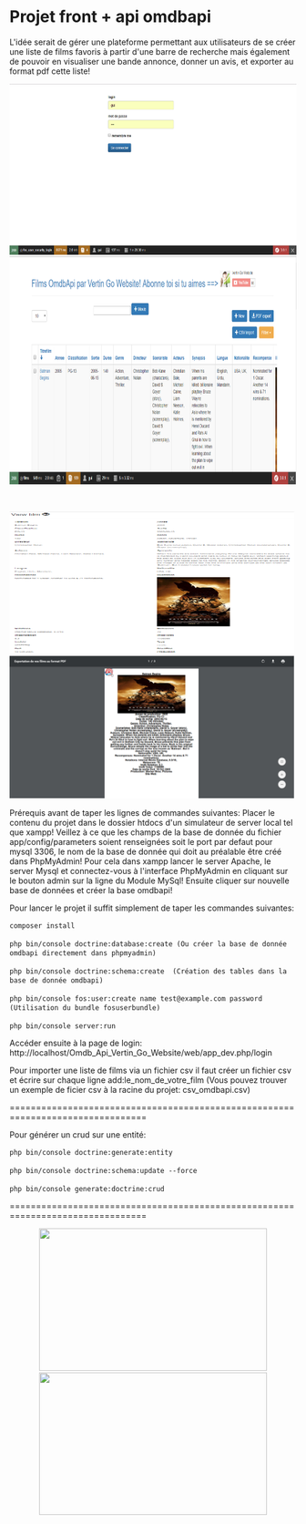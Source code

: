 Projet front + api omdbapi
======================================================================================================
L'idée serait de gérer une plateforme permettant aux utilisateurs de se créer une liste de films favoris à partir d'une barre de recherche mais également de pouvoir en visualiser une bande annonce, donner un avis, et exporter au format pdf cette liste!

<p align="center">
<a href="https://www.youtube.com/channel/UC2g_-ipVjit6ZlACPWG4JvA?sub_confirmation=1"><img src="https://raw.githubusercontent.com/vertingo/Omdb_Api_Vertin_Go_Website/master/images/Omdb_Api_Vertin_Go_Website4.png" width="1000" height="300"/></a>
<br>
<a href="https://www.youtube.com/channel/UC2g_-ipVjit6ZlACPWG4JvA?sub_confirmation=1"><img src="https://raw.githubusercontent.com/vertingo/Omdb_Api_Vertin_Go_Website/master/images/Omdb_Api_Vertin_Go_Website.png" width="1000" height="400"/></a>
</p>
<br>
<p>
<a href="https://www.youtube.com/channel/UC2g_-ipVjit6ZlACPWG4JvA?sub_confirmation=1"><img src="https://raw.githubusercontent.com/vertingo/Omdb_Api_Vertin_Go_Website/master/images/Omdb_Api_Vertin_Go_Website2.png" width="500" height="250"/></a>
<a href="https://www.youtube.com/channel/UC2g_-ipVjit6ZlACPWG4JvA?sub_confirmation=1"><img src="https://raw.githubusercontent.com/vertingo/Omdb_Api_Vertin_Go_Website/master/images/Omdb_Api_Vertin_Go_Website3.png" width="500" height="250"/></a>
</p>

Prérequis avant de taper les lignes de commandes suivantes:
Placer le contenu du projet dans le dossier htdocs d'un simulateur de server local tel que xampp!
Veillez à ce que les champs de la base de donnée du fichier app/config/parameters soient renseignées
soit le port par defaut pour mysql 3306, le nom de la base de donnée qui doit au préalable être créé dans PhpMyAdmin!
Pour cela dans xampp lancer le server Apache, le server Mysql et connectez-vous à l'interface PhpMyAdmin en cliquant sur le bouton admin sur la ligne du Module MySql!
Ensuite cliquer sur nouvelle base de données et créer la base omdbapi!

Pour lancer le projet il suffit simplement de taper les commandes suivantes:

```
composer install

php bin/console doctrine:database:create (Ou créer la base de donnée omdbapi directement dans phpmyadmin)

php bin/console doctrine:schema:create  (Création des tables dans la base de donnée omdbapi)

php bin/console fos:user:create name test@example.com password  (Utilisation du bundle fosuserbundle)

php bin/console server:run
```

Accéder ensuite à la page de login:
http://localhost/Omdb_Api_Vertin_Go_Website/web/app_dev.php/login

Pour importer une liste de films via un fichier csv il faut créer un fichier csv et écrire sur chaque ligne add:le_nom_de_votre_film (Vous pouvez trouver un exemple de ficier csv à la racine du projet: csv_omdbapi.csv)

================================================================================

Pour générer un crud sur une entité:

```
php bin/console doctrine:generate:entity

php bin/console doctrine:schema:update --force

php bin/console generate:doctrine:crud
```

================================================================================
<p align="center">
  <a href="https://www.youtube.com/channel/UC2g_-ipVjit6ZlACPWG4JvA?sub_confirmation=1"><img src="http://vertin-go.com/Fonctions_Annexes/annexes/pdt-page-de-telechargement/Android%20You%20Tube%20Data%20API/youtube2.png" width="400" height="250"/></a>
  <a href="https://www.facebook.com/vertingo/"><img src="http://vertin-go.com/Fonctions_Annexes/annexes/pdt-page-de-telechargement/Android%20You%20Tube%20Data%20API/rejoins_nous.png" width="400" height="250"/></a>
</p>



